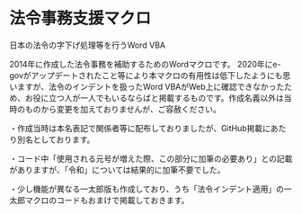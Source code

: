 # 法令事務支援マクロ
日本の法令の字下げ処理等を行うWord VBA

2014年に作成した法令事務を補助するためのWordマクロです。
2020年にe-govがアップデートされたこと等により本マクロの有用性は低下したようにも思いますが、法令のインデントを扱ったWord VBAがWeb上に確認できなかったため、お役に立つ人が一人でもいるならばと掲載するものです。作成名義以外は当時のものから変更を加えておりませんが、ご容赦ください。

・作成当時は本名表記で関係者等に配布しておりましたが、GitHub掲載にあたり別名としております。

・コード中「使用される元号が増えた際、この部分に加筆の必要あり」との記載がありますが、「令和」については結果的に加筆不要でした。

・少し機能が異なる一太郎版も作成しており、うち「法令インデント適用」の一太郎マクロのコードもおまけで掲載しておきます。
